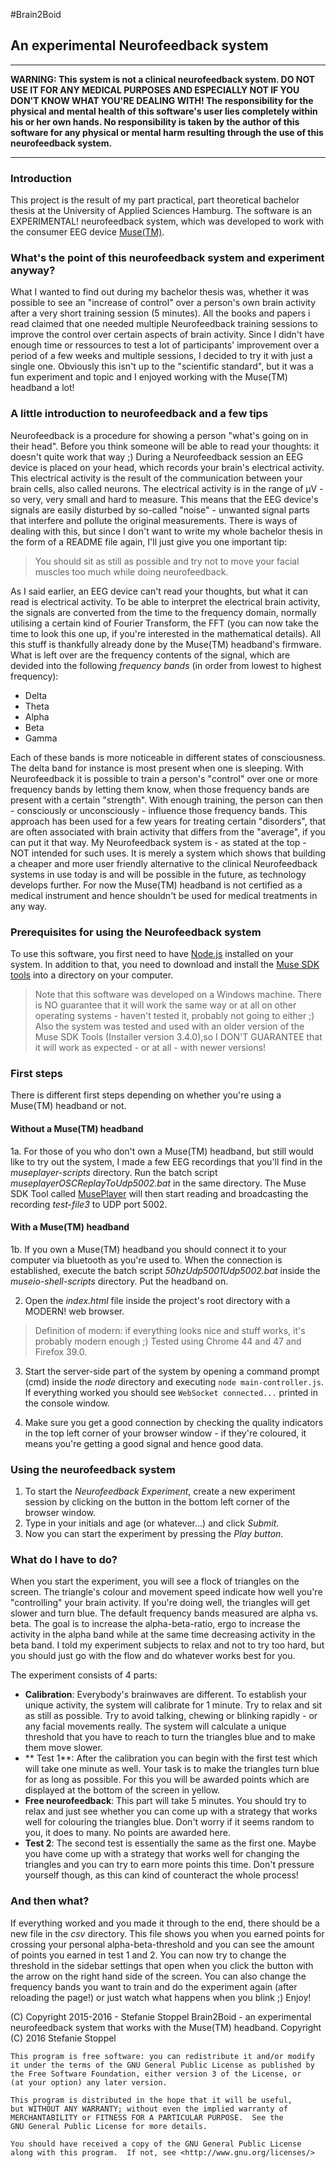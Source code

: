 #Brain2Boid
## An experimental Neurofeedback system

***
**WARNING: This system is not a clinical neurofeedback system. DO NOT USE IT FOR ANY MEDICAL PURPOSES AND ESPECIALLY NOT IF YOU DON'T KNOW WHAT YOU'RE DEALING WITH! The responsibility for the physical and mental health of this software's user lies completely within his or her own hands. No responsibility is taken by the author of this software for any physical or mental harm resulting through the use of this neurofeedback system.**
***

### Introduction

This project is the result of my part practical, part theoretical bachelor thesis at the University of Applied Sciences Hamburg. 
The software is an EXPERIMENTAL! neurofeedback system, which was developed to work with the consumer EEG device [Muse(TM)](http://www.choosemuse.com/).

### What's the point of this neurofeedback system and experiment anyway?

What I wanted to find out during my bachelor thesis was, whether it was possible to see an "increase of control" over a person's own brain activity after a very short training session (5 minutes). 
All the books and papers i read claimed that one needed multiple Neurofeedback training sessions to improve the control over certain aspects of brain activity. 
Since I didn't have enough time or ressources to test a lot of participants' improvement over a period of a few weeks and multiple sessions, I decided to try it with just a single one. 
Obviously this isn't up to the "scientific standard", but it was a fun experiment and topic and I enjoyed working with the Muse(TM) headband a lot!

### A little introduction to neurofeedback and a few tips

Neurofeedback is a procedure for showing a person "what's going on in their head". Before you think someone will be able to read your thoughts: it doesn't quite work that way ;)
During a Neurofeedback session an EEG device is placed on your head, which records your brain's electrical activity. This electrical activity is the result of the communication between your brain cells, also called neurons.
The electrical activity is in the range of µV - so very, very small and hard to measure. This means that the EEG device's signals are easily disturbed by so-called "noise" - unwanted signal parts that interfere and pollute
the original measurements. There is ways of dealing with this, but since I don't want to write my whole bachelor thesis in the form of a README file again, I'll just give you one important tip:

> You should sit as still as possible and try not to move your facial muscles too much while doing neurofeedback. 

As I said earlier, an EEG device can't read your thoughts, but what it can read is electrical activity. To be able to interpret the electrical brain activity, the signals are converted from the time to the frequency domain, normally utilising a certain kind of
Fourier Transform, the FFT (you can now take the time to look this one up, if you're interested in the mathematical details). All this stuff is thankfully already done by the Muse(TM) headband's firmware.
What is left over are the frequency contents of the signal, which are devided into the following *frequency bands* (in order from lowest to highest frequency):

* Delta
* Theta
* Alpha
* Beta
* Gamma

Each of these bands is more noticeable in different states of consciousness. The delta band for instance is most present when one is sleeping.
With Neurofeedback it is possible to train a person's "control" over one or more frequency bands by letting them know, when those frequency bands are present with a certain "strength". With enough training, the person can then - consciously or unconsciously - influence those
frequency bands. This approach has been used for a few years for treating certain "disorders", that are often associated with brain activity that differs from the "average", if you can put it that way.
My Neurofeedback system is - as stated at the top - NOT intended for such uses. It is merely a system which shows that building a cheaper and more user friendly alternative to the clinical Neurofeedback systems in use today is and will be possible in the future, as technology
develops further. For now the Muse(TM) headband is not certified as a medical instrument and hence shouldn't be used for medical treatments in any way.

### Prerequisites for using the Neurofeedback system

To use this software, you first need to have [Node.js](https://nodejs.org/) installed on your system.
In addition to that, you need to download and install the [Muse SDK tools](http://developer.choosemuse.com/) into a directory on your computer. 
> Note that this software was developed on a Windows machine. There is NO guarantee that it will work the same way or at all
on other operating systems - haven't tested it, probably not going to either ;)
Also the system was tested and used with an older version of the Muse SDK Tools (Installer version 3.4.0),so I DON'T GUARANTEE that it will work as expected - or at all - with newer versions!

### First steps

There is different first steps depending on whether you're using a Muse(TM) headband or not.

#### Without a Muse(TM) headband

1a. For those of you who don't own a Muse(TM) headband, but still would like to try out the system, I made a few EEG recordings that you'll find in the *museplayer-scripts* directory. Run the batch script *museplayerOSCReplayToUdp5002.bat* in the same directory. The Muse SDK Tool called [MusePlayer](http://developer.choosemuse.com/research-tools/museplayer) will then start reading and
broadcasting the recording *test-file3* to UDP port 5002.

#### With a Muse(TM) headband

1b. If you own a Muse(TM) headband you should connect it to your computer via bluetooth as you're used to. When the connection is established, execute the batch script *50hzUdp5001Udp5002.bat* inside the *museio-shell-scripts* directory. Put the headband on.

2. Open the *index.html* file inside the project's root directory with a MODERN! web browser. 

> Definition of modern: if everything looks nice and stuff works, it's probably modern enough ;) Tested using Chrome 44 and 47 and Firefox 39.0.

3. Start the server-side part of the system by opening a command prompt (cmd) inside the *node* directory and executing `node main-controller.js`. If everything worked you should see `WebSocket connected...` printed in the console window.

4. Make sure you get a good connection by checking the quality indicators in the top left corner of your browser window - if they're coloured, it means you're getting a good signal and hence good data.

### Using the neurofeedback system

1. To start the *Neurofeedback Experiment*, create a new experiment session by clicking on the button in the bottom left corner of the browser window.
2. Type in your initials and age (or whatever...) and click *Submit*. 
3. Now you can start the experiment by pressing the *Play button*.

### What do I have to do?

When you start the experiment, you will see a flock of triangles on the screen. The triangle's colour and movement speed indicate how well you're "controlling" your brain activity. If you're doing well, the triangles will get slower and turn blue.
The default frequency bands measured are alpha vs. beta. The goal is to increase the alpha-beta-ratio, ergo to increase the activity in the alpha band while at the same time decreasing activity in the beta band. 
I told my experiment subjects to relax and not to try too hard, but you should just go with the flow and do whatever works best for you.

The experiment consists of 4 parts:

* **Calibration**: Everybody's brainwaves are different. To establish your unique activity, the system will calibrate for 1 minute. Try to relax and sit as still as possible. Try to avoid talking, chewing or blinking rapidly - or any facial movements really.
The system will calculate a unique threshold that you have to reach to turn the triangles blue and to make them move slower.
* ** Test 1**: After the calibration you can begin with the first test which will take one minute as well. Your task is to make the triangles turn blue for as long as possible. For this you will be awarded points which are displayed at the bottom of the screen in yellow.
* **Free neurofeedback**: This part will take 5 minutes. You should try to relax and just see whether you can come up with a strategy that works well for colouring the triangles blue. Don't worry if it seems random to you, it does to many. No points are awarded here.
* **Test 2**: The second test is essentially the same as the first one. Maybe you have come up with a strategy that works well for changing the triangles and you can try to earn more points this time. Don't pressure yourself though, as this can kind of counteract the whole process!

### And then what?

If everything worked and you made it through to the end, there should be a new file in the *csv* directory. This file shows you when you earned points for crossing your personal alpha-beta-threshold and you can see the amount of points you earned in test 1 and 2.
You can now try to change the threshold in the sidebar settings that open when you click the button with the arrow on the right hand side of the screen. You can also change the frequency bands you want to train and do the experiment again (after reloading the page!) or just watch what happens when you blink ;)
Enjoy!



(C) Copyright 2015-2016 - Stefanie Stoppel
 Brain2Boid - an experimental neurofeedback system that works with the Muse(TM) headband.
    Copyright (C) 2016  Stefanie Stoppel

    This program is free software: you can redistribute it and/or modify
    it under the terms of the GNU General Public License as published by
    the Free Software Foundation, either version 3 of the License, or
    (at your option) any later version.

    This program is distributed in the hope that it will be useful,
    but WITHOUT ANY WARRANTY; without even the implied warranty of
    MERCHANTABILITY or FITNESS FOR A PARTICULAR PURPOSE.  See the
    GNU General Public License for more details.

    You should have received a copy of the GNU General Public License
    along with this program.  If not, see <http://www.gnu.org/licenses/>
